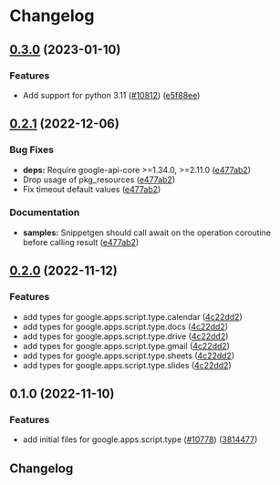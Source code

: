 # Changelog

## [0.3.0](https://github.com/googleapis/google-cloud-python/compare/google-apps-script-type-v0.2.1...google-apps-script-type-v0.3.0) (2023-01-10)


### Features

* Add support for python 3.11 ([#10812](https://github.com/googleapis/google-cloud-python/issues/10812)) ([e5f88ee](https://github.com/googleapis/google-cloud-python/commit/e5f88eebd47c677850d61ddc3774532723f5505e))

## [0.2.1](https://github.com/googleapis/google-cloud-python/compare/google-apps-script-type-v0.2.0...google-apps-script-type-v0.2.1) (2022-12-06)


### Bug Fixes

* **deps:** Require google-api-core &gt;=1.34.0, >=2.11.0  ([e477ab2](https://github.com/googleapis/google-cloud-python/commit/e477ab2581f44b540051dd201b9f543a30044833))
* Drop usage of pkg_resources ([e477ab2](https://github.com/googleapis/google-cloud-python/commit/e477ab2581f44b540051dd201b9f543a30044833))
* Fix timeout default values ([e477ab2](https://github.com/googleapis/google-cloud-python/commit/e477ab2581f44b540051dd201b9f543a30044833))


### Documentation

* **samples:** Snippetgen should call await on the operation coroutine before calling result ([e477ab2](https://github.com/googleapis/google-cloud-python/commit/e477ab2581f44b540051dd201b9f543a30044833))

## [0.2.0](https://github.com/googleapis/google-cloud-python/compare/google-apps-script-type-v0.1.0...google-apps-script-type-v0.2.0) (2022-11-12)


### Features

* add types for google.apps.script.type.calendar ([4c22dd2](https://github.com/googleapis/google-cloud-python/commit/4c22dd204ea1bafd54d61fbfd353fc9848d76503))
* add types for google.apps.script.type.docs ([4c22dd2](https://github.com/googleapis/google-cloud-python/commit/4c22dd204ea1bafd54d61fbfd353fc9848d76503))
* add types for google.apps.script.type.drive ([4c22dd2](https://github.com/googleapis/google-cloud-python/commit/4c22dd204ea1bafd54d61fbfd353fc9848d76503))
* add types for google.apps.script.type.gmail ([4c22dd2](https://github.com/googleapis/google-cloud-python/commit/4c22dd204ea1bafd54d61fbfd353fc9848d76503))
* add types for google.apps.script.type.sheets ([4c22dd2](https://github.com/googleapis/google-cloud-python/commit/4c22dd204ea1bafd54d61fbfd353fc9848d76503))
* add types for google.apps.script.type.slides ([4c22dd2](https://github.com/googleapis/google-cloud-python/commit/4c22dd204ea1bafd54d61fbfd353fc9848d76503))

## 0.1.0 (2022-11-10)


### Features

* add initial files for google.apps.script.type ([#10778](https://github.com/googleapis/google-cloud-python/issues/10778)) ([3814477](https://github.com/googleapis/google-cloud-python/commit/3814477a7ecc04e68c631601a6b2820868aacba1))

## Changelog
